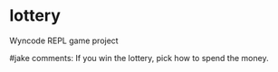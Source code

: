 # lottery
Wyncode REPL game project

#jake comments: If you win the lottery, pick how to spend the money.
